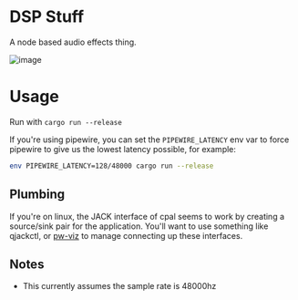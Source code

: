 # DSP Stuff

A node based audio effects thing.

![image](https://user-images.githubusercontent.com/5330444/149627903-75e5a7ef-376c-4f9f-a4cf-9e92e38ae535.png)


# Usage

Run with `cargo run --release`

If you're using pipewire, you can set the `PIPEWIRE_LATENCY` env var to force
pipewire to give us the lowest latency possible, for example:

```sh
env PIPEWIRE_LATENCY=128/48000 cargo run --release
```


## Plumbing

If you're on linux, the JACK interface of cpal seems to work by creating a
source/sink pair for the application. You'll want to use something like
qjackctl, or [pw-viz](https://github.com/Ax9D/pw-viz/tree/grouped_nodes) to
manage connecting up these interfaces.

## Notes

- This currently assumes the sample rate is 48000hz
